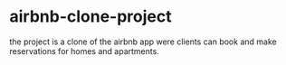 # airbnb-clone-project 
the project is a clone of the airbnb app were clients can book and make reservations for homes and apartments.
